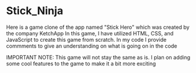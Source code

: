 # Stick_Ninja
Here is a game clone of the app named "Stick Hero" which was created by the company KetchApp
In this game, I have utilized HTML, CSS, and JavaScript to create this game from scratch. In
my code I provide commments to give an understanding on what is going on in the code


IMPORTANT NOTE: This game will not stay the same as is. I plan on adding some cool features to the game to make
it a bit more exciting
